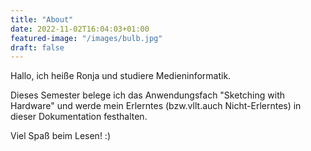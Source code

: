 ```yaml
---
title: "About"
date: 2022-11-02T16:04:03+01:00
featured-image: "/images/bulb.jpg"
draft: false
---
```


Hallo, ich heiße Ronja und studiere Medieninformatik.

Dieses Semester belege ich das Anwendungsfach "Sketching with Hardware" und werde mein Erlerntes (bzw.vllt.auch Nicht-Erlerntes) in dieser Dokumentation festhalten.

Viel Spaß beim Lesen! :)

